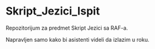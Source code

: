 # Skript_Jezici_Ispit
Repozitorijum za predmet Skript Jezici sa RAF-a.

Napravljen samo kako bi asistenti videli da izlazim u roku.
